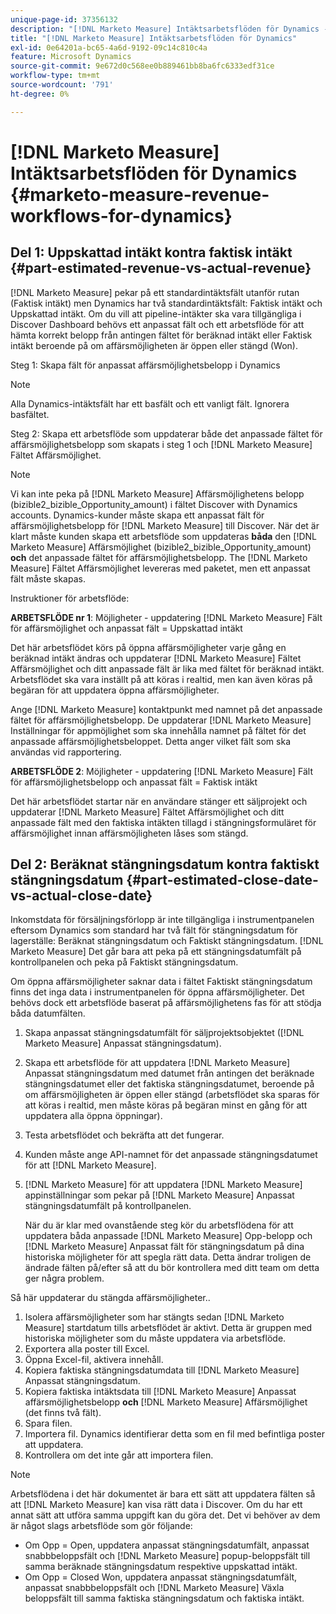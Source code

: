 ```yaml
---
unique-page-id: 37356132
description: "[!DNL Marketo Measure] Intäktsarbetsflöden för Dynamics - [!DNL Marketo Measure]"
title: "[!DNL Marketo Measure] Intäktsarbetsflöden för Dynamics"
exl-id: 0e64201a-bc65-4a6d-9192-09c14c810c4a
feature: Microsoft Dynamics
source-git-commit: 9e672d0c568ee0b889461bb8ba6fc6333edf31ce
workflow-type: tm+mt
source-wordcount: '791'
ht-degree: 0%

---
```


# [!DNL Marketo Measure] Intäktsarbetsflöden för Dynamics {#marketo-measure-revenue-workflows-for-dynamics}

## Del 1: Uppskattad intäkt kontra faktisk intäkt {#part-estimated-revenue-vs-actual-revenue}

[!DNL Marketo Measure] pekar på ett standardintäktsfält utanför rutan (Faktisk intäkt) men Dynamics har två standardintäktsfält: Faktisk intäkt och Uppskattad intäkt. Om du vill att pipeline-intäkter ska vara tillgängliga i Discover Dashboard behövs ett anpassat fält och ett arbetsflöde för att hämta korrekt belopp från antingen fältet för beräknad intäkt eller Faktisk intäkt beroende på om affärsmöjligheten är öppen eller stängd (Won).

Steg 1: Skapa fält för anpassat affärsmöjlighetsbelopp i Dynamics

>[!NOTE]
>
>Alla Dynamics-intäktsfält har ett basfält och ett vanligt fält. Ignorera basfältet.

Steg 2: Skapa ett arbetsflöde som uppdaterar både det anpassade fältet för affärsmöjlighetsbelopp som skapats i steg 1 och [!DNL Marketo Measure] Fältet Affärsmöjlighet.

>[!NOTE]
>
>Vi kan inte peka på [!DNL Marketo Measure] Affärsmöjlighetens belopp (bizible2_bizible_Opportunity_amount) i fältet Discover with Dynamics accounts. Dynamics-kunder måste skapa ett anpassat fält för affärsmöjlighetsbelopp för [!DNL Marketo Measure] till Discover. När det är klart måste kunden skapa ett arbetsflöde som uppdateras **båda** den [!DNL Marketo Measure] Affärsmöjlighet (bizible2_bizible_Opportunity_amount) **och** det anpassade fältet för affärsmöjlighetsbelopp. The [!DNL Marketo Measure] Fältet Affärsmöjlighet levereras med paketet, men ett anpassat fält måste skapas.

Instruktioner för arbetsflöde:

**ARBETSFLÖDE nr 1**: Möjligheter - uppdatering [!DNL Marketo Measure] Fält för affärsmöjlighet och anpassat fält = Uppskattad intäkt

Det här arbetsflödet körs på öppna affärsmöjligheter varje gång en beräknad intäkt ändras och uppdaterar [!DNL Marketo Measure] Fältet Affärsmöjlighet och ditt anpassade fält är lika med fältet för beräknad intäkt. Arbetsflödet ska vara inställt på att köras i realtid, men kan även köras på begäran för att uppdatera öppna affärsmöjligheter.

Ange [!DNL Marketo Measure] kontaktpunkt med namnet på det anpassade fältet för affärsmöjlighetsbelopp. De uppdaterar [!DNL Marketo Measure] Inställningar för appmöjlighet som ska innehålla namnet på fältet för det anpassade affärsmöjlighetsbeloppet. Detta anger vilket fält som ska användas vid rapportering.

**ARBETSFLÖDE 2**: Möjligheter - uppdatering [!DNL Marketo Measure] Fält för affärsmöjlighetsbelopp och anpassat fält = Faktisk intäkt

Det här arbetsflödet startar när en användare stänger ett säljprojekt och uppdaterar [!DNL Marketo Measure] Fältet Affärsmöjlighet och ditt anpassade fält med den faktiska intäkten tillagd i stängningsformuläret för affärsmöjlighet innan affärsmöjligheten låses som stängd.

## Del 2: Beräknat stängningsdatum kontra faktiskt stängningsdatum {#part-estimated-close-date-vs-actual-close-date}

Inkomstdata för försäljningsförlopp är inte tillgängliga i instrumentpanelen eftersom Dynamics som standard har två fält för stängningsdatum för lagerställe: Beräknat stängningsdatum och Faktiskt stängningsdatum. [!DNL Marketo Measure] Det går bara att peka på ett stängningsdatumfält på kontrollpanelen och peka på Faktiskt stängningsdatum.

Om öppna affärsmöjligheter saknar data i fältet Faktiskt stängningsdatum finns det inga data i instrumentpanelen för öppna affärsmöjligheter. Det behövs dock ett arbetsflöde baserat på affärsmöjlighetens fas för att stödja båda datumfälten.

1. Skapa anpassat stängningsdatumfält för säljprojektsobjektet ([!DNL Marketo Measure] Anpassat stängningsdatum).
1. Skapa ett arbetsflöde för att uppdatera [!DNL Marketo Measure] Anpassat stängningsdatum med datumet från antingen det beräknade stängningsdatumet eller det faktiska stängningsdatumet, beroende på om affärsmöjligheten är öppen eller stängd (arbetsflödet ska sparas för att köras i realtid, men måste köras på begäran minst en gång för att uppdatera alla öppna öppningar).
1. Testa arbetsflödet och bekräfta att det fungerar.
1. Kunden måste ange API-namnet för det anpassade stängningsdatumet för att [!DNL Marketo Measure].
1. [!DNL Marketo Measure] för att uppdatera [!DNL Marketo Measure] appinställningar som pekar på [!DNL Marketo Measure] Anpassat stängningsdatumfält på kontrollpanelen.

   När du är klar med ovanstående steg kör du arbetsflödena för att uppdatera båda anpassade [!DNL Marketo Measure] Opp-belopp och [!DNL Marketo Measure] Anpassat fält för stängningsdatum på dina historiska möjligheter för att spegla rätt data. Detta ändrar troligen de ändrade fälten på/efter så att du bör kontrollera med ditt team om detta ger några problem.

Så här uppdaterar du stängda affärsmöjligheter..

1. Isolera affärsmöjligheter som har stängts sedan [!DNL Marketo Measure] startdatum tills arbetsflödet är aktivt. Detta är gruppen med historiska möjligheter som du måste uppdatera via arbetsflöde.
1. Exportera alla poster till Excel.
1. Öppna Excel-fil, aktivera innehåll.
1. Kopiera faktiska stängningsdatumdata till [!DNL Marketo Measure] Anpassat stängningsdatum.
1. Kopiera faktiska intäktsdata till [!DNL Marketo Measure] Anpassat affärsmöjlighetsbelopp **och** [!DNL Marketo Measure] Affärsmöjlighet (det finns två fält).
1. Spara filen.
1. Importera fil. Dynamics identifierar detta som en fil med befintliga poster att uppdatera.
1. Kontrollera om det inte går att importera filen.

>[!NOTE]
>
>Arbetsflödena i det här dokumentet är bara ett sätt att uppdatera fälten så att [!DNL Marketo Measure] kan visa rätt data i Discover. Om du har ett annat sätt att utföra samma uppgift kan du göra det. Det vi behöver av dem är något slags arbetsflöde som gör följande:
>
> * Om Opp = Open, uppdatera anpassat stängningsdatumfält, anpassat snabbbeloppsfält och [!DNL Marketo Measure] popup-beloppsfält till samma beräknade stängningsdatum respektive uppskattad intäkt.
> * Om Opp = Closed Won, uppdatera anpassat stängningsdatumfält, anpassat snabbbeloppsfält och [!DNL Marketo Measure] Växla beloppsfält till samma faktiska stängningsdatum och faktiska intäkt.
